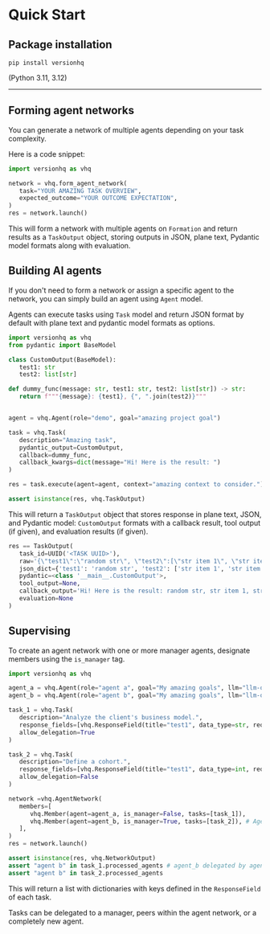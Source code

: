 # Quick Start

## Package installation

```
pip install versionhq
```

(Python 3.11, 3.12)

<hr />

## Forming agent networks

You can generate a network of multiple agents depending on your task complexity.

Here is a code snippet:

```python
import versionhq as vhq

network = vhq.form_agent_network(
   task="YOUR AMAZING TASK OVERVIEW",
   expected_outcome="YOUR OUTCOME EXPECTATION",
)
res = network.launch()
```

This will form a network with multiple agents on `Formation` and return results as a `TaskOutput` object, storing outputs in JSON, plane text, Pydantic model formats along with evaluation.


## Building AI agents

If you don't need to form a network or assign a specific agent to the network, you can simply build an agent using `Agent` model.

Agents can execute tasks using `Task` model and return JSON format by default with plane text and pydantic model formats as options.


```python
import versionhq as vhq
from pydantic import BaseModel

class CustomOutput(BaseModel):
   test1: str
   test2: list[str]

def dummy_func(message: str, test1: str, test2: list[str]) -> str:
   return f"""{message}: {test1}, {", ".join(test2)}"""


agent = vhq.Agent(role="demo", goal="amazing project goal")

task = vhq.Task(
   description="Amazing task",
   pydantic_output=CustomOutput,
   callback=dummy_func,
   callback_kwargs=dict(message="Hi! Here is the result: ")
)

res = task.execute(agent=agent, context="amazing context to consider.")

assert isinstance(res, vhq.TaskOutput)
```

This will return a `TaskOutput` object that stores response in plane text, JSON, and Pydantic model: `CustomOutput` formats with a callback result, tool output (if given), and evaluation results (if given).

```python
res == TaskOutput(
   task_id=UUID('<TASK UUID>'),
   raw='{\"test1\":\"random str\", \"test2\":[\"str item 1\", \"str item 2\", \"str item 3\"]}',
   json_dict={'test1': 'random str', 'test2': ['str item 1', 'str item 2', 'str item 3']},
   pydantic=<class '__main__.CustomOutput'>,
   tool_output=None,
   callback_output='Hi! Here is the result: random str, str item 1, str item 2, str item 3', # returned a plain text summary
   evaluation=None
)
```

## Supervising

To create an agent network with one or more manager agents, designate members using the `is_manager` tag.

```python
import versionhq as vhq

agent_a = vhq.Agent(role="agent a", goal="My amazing goals", llm="llm-of-your-choice")
agent_b = vhq.Agent(role="agent b", goal="My amazing goals", llm="llm-of-your-choice")

task_1 = vhq.Task(
   description="Analyze the client's business model.",
   response_fields=[vhq.ResponseField(title="test1", data_type=str, required=True),],
   allow_delegation=True
)

task_2 = vhq.Task(
   description="Define a cohort.",
   response_fields=[vhq.ResponseField(title="test1", data_type=int, required=True),],
   allow_delegation=False
)

network =vhq.AgentNetwork(
   members=[
      vhq.Member(agent=agent_a, is_manager=False, tasks=[task_1]),
      vhq.Member(agent=agent_b, is_manager=True, tasks=[task_2]), # Agent B as a manager
   ],
)
res = network.launch()

assert isinstance(res, vhq.NetworkOutput)
assert "agent b" in task_1.processed_agents # agent_b delegated by agent_a
assert "agent b" in task_2.processed_agents
```

This will return a list with dictionaries with keys defined in the `ResponseField` of each task.

Tasks can be delegated to a manager, peers within the agent network, or a completely new agent.
